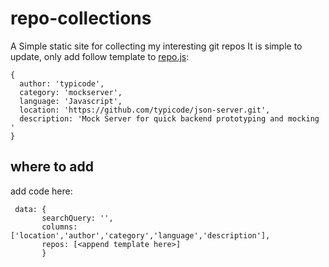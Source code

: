 # repo-collections


A Simple static site for collecting my interesting git repos 
It is simple to update, only add follow template to [repo.js](asset/js/repo.js):

```
{
  author: 'typicode',
  category: 'mockserver',
  language: 'Javascript',
  location: 'https://github.com/typicode/json-server.git',
  description: 'Mock Server for quick backend prototyping and mocking '
}
```

## where to add

add code here:

```
 data: {
       searchQuery: '',
       columns: ['location','author','category','language','description'],
       repos: [<append template here>]
       }

```